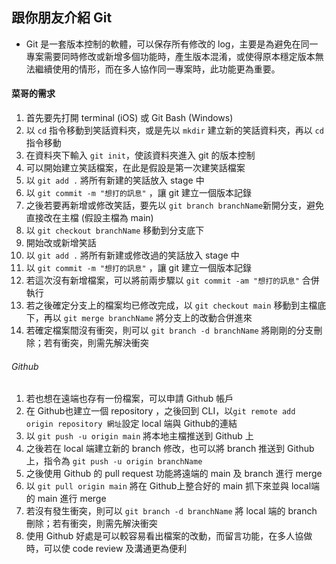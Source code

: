## 跟你朋友介紹 Git
- Git 是一套版本控制的軟體，可以保存所有修改的 log，主要是為避免在同一專案需要同時修改或新增多個功能時，產生版本混淆，或使得原本穩定版本無法繼續使用的情形，而在多人協作同一專案時，此功能更為重要。
 
#### 菜哥的需求
1. 首先要先打開 terminal (iOS) 或 Git Bash (Windows)
2. 以 `cd` 指令移動到笑話資料夾，或是先以 `mkdir` 建立新的笑話資料夾，再以 `cd` 指令移動
3. 在資料夾下輸入 `git init`，使該資料夾進入 git 的版本控制
4. 可以開始建立笑話檔案，在此是假設是第一次建笑話檔案
5. 以 `git add .` 將所有新建的笑話放入 stage 中
6. 以 `git commit -m "想打的訊息"` ，讓 git 建立一個版本記錄
7. 之後若要再新增或修改笑話，要先以 `git branch branchName`新開分支，避免直接改在主檔 (假設主檔為 main)
8. 以 `git checkout branchName` 移動到分支底下
9. 開始改或新增笑話
10. 以 `git add .` 將所有新建或修改過的笑話放入 stage 中
11. 以 `git commit -m "想打的訊息"` ，讓 git 建立一個版本記錄
12. 若這次沒有新增檔案，可以將前兩步驟以 `git commit -am "想打的訊息"` 合併執行
13. 若之後確定分支上的檔案均已修改完成，以 `git checkout main` 移動到主檔底下，再以 `git merge branchName` 將分支上的改動合併進來
14. 若確定檔案間沒有衝突，則可以 `git branch -d branchName` 將剛剛的分支刪除；若有衝突，則需先解決衝突

###### Github
1. 若也想在遠端也存有一份檔案，可以申請 Github 帳戶
2. 在 Github也建立一個 repository ，之後回到 CLI，以`git remote add origin repository 網址`設定 local 端與 Github的連結
3. 以 `git push -u origin main` 將本地主檔推送到 Github 上
4. 之後若在 local 端建立新的 branch 修改，也可以將 branch 推送到 Github上，指令為 `git push -u origin branchName`
5. 之後使用 Github 的 pull request 功能將遠端的 main 及 branch 進行 merge
6. 以 `git pull origin main` 將在 Github上整合好的 main 抓下來並與 local端的 main 進行 merge
7. 若沒有發生衝突，則可以 `git branch -d branchName` 將 local 端的 branch 刪除；若有衝突，則需先解決衝突
8. 使用 Github 好處是可以較容易看出檔案的改動，而留言功能，在多人協做時，可以使 code review 及溝通更為便利